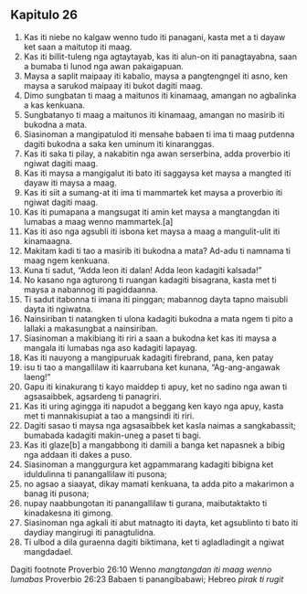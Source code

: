 Kapitulo 26
-----------

1. Kas iti niebe no kalgaw wenno tudo iti panagani, kasta met a ti dayaw ket saan a maitutop iti maag.
2. Kas iti billit-tuleng nga agtaytayab, kas iti alun-on iti panagtayabna, saan a bumaba ti lunod nga awan pakaigapuan.
3. Maysa a saplit maipaay iti kabalio, maysa a pangtengngel iti asno, ken maysa a sarukod maipaay iti bukot dagiti maag.
4. Dimo sungbatan ti maag a maitunos iti kinamaag, amangan no agbalinka a kas kenkuana.
5. Sungbatanyo ti maag a maitunos iti kinamaag, amangan no masirib iti bukodna a mata.
6. Siasinoman a mangipatulod iti mensahe babaen ti ima ti maag
   putdenna dagiti bukodna a saka ken uminum iti kinaranggas.
7. Kas iti saka ti pilay, a nakabitin nga awan serserbina, adda proverbio iti ngiwat dagiti maag.
8. Kas iti maysa a mangigalut iti bato iti saggaysa
   ket maysa a mangted iti dayaw iti maysa a maag.
9. Kas iti siit a sumang-at iti ima ti mammartek
   ket maysa a proverbio iti ngiwat dagiti maag.
10. Kas iti pumapana a mangsugat iti amin
    ket maysa a mangtangdan iti lumabas a maag wenno mammartek.[a]
11. Kas iti aso nga agsubli iti isbona
    ket maysa a maag a mangulit-ulit iti kinamaagna.
12. Makitam kadi ti tao a masirib iti bukodna a mata?
    Ad-adu ti namnama ti maag ngem kenkuana.
13. Kuna ti sadut, “Adda leon iti dalan!
    Adda leon kadagiti kalsada!”
14. No kasano nga agturong ti ruangan kadagiti bisagrana, kasta met ti maysa a nabannog iti pagiddaanna.
15. Ti sadut itabonna ti imana iti pinggan;
    mabannog dayta tapno maisubli dayta iti ngiwatna.
16. Nainsiriban ti natangken ti ulona kadagiti bukodna a mata
    ngem ti pito a lallaki a makasungbat a nainsiriban.
17. Siasinoman a makibiang iti riri a saan a bukodna
    ket kas iti maysa a mangala iti lumabas nga aso kadagiti lapayag.
18. Kas iti nauyong a mangipuruak kadagiti firebrand, pana, ken patay
19. isu ti tao a mangallilaw iti kaarrubana
    ket kunana, “Ag-ang-angawak laeng!”
20. Gapu iti kinakurang ti kayo maiddep ti apuy, ket no sadino nga awan ti agsasaibbek, agsardeng ti panagriri.
21. Kas iti uring agingga iti napudot a beggang ken kayo nga apuy, kasta met ti mannakisupiat a tao a mangsindi iti riri.
22. Dagiti sasao ti maysa nga agsasaibbek ket kasla naimas a sangkabassit;
    bumabada kadagiti makin-uneg a paset ti bagi.
23. Kas iti glaze[b] a mangabbong iti damili a banga
    ket napasnek a bibig nga addaan iti dakes a puso.
24. Siasinoman a manggurgura ket agpammarang kadagiti bibigna
    ket iduldulinna ti panangallilaw iti pusona;
25. no agsao a siaayat, dikay mamati kenkuana, ta adda pito a makarimon a banag iti pusona;
26. nupay naabbungotan iti panangallilaw ti gurana, maibutaktakto ti kinadakesna iti gimong.
27. Siasinoman nga agkali iti abut matnagto iti dayta, ket agsublinto ti bato iti daydiay mangirugi iti panagtulidna.
28. Ti ulbod a dila guraenna dagiti biktimana, ket ti agladladingit a ngiwat mangdadael.

Dagiti footnote
Proverbio 26:10 Wenno *mangtangdan iti maag wenno lumabas*
Proverbio 26:23 Babaen ti panangibabawi; Hebreo *pirak ti rugit*